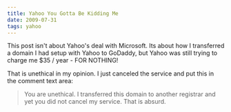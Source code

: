 ```yaml
---
title: Yahoo You Gotta Be Kidding Me 
date: 2009-07-31
tags: yahoo
---
```

This post isn't about Yahoo's deal with Microsoft. Its about how I transferred a domain I had setup with Yahoo to GoDaddy, but Yahoo was still trying to charge me $35 / year - FOR NOTHING!

That is unethical in my opinion. I just canceled the service and put this in the comment text area:

<blockquote>You are unethical. I transferred this domain to another registrar and yet you did not cancel my service. That is absurd.</blockquote>

